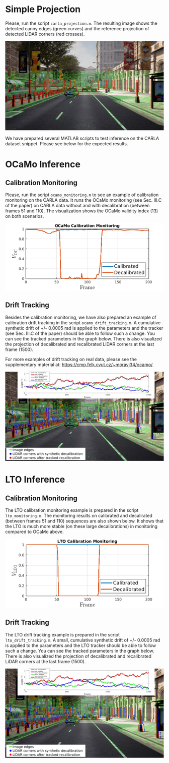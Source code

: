 # Simple Projection
Please, run the script `carla_projection.m`. The resulting image shows the detected canny edges (green curves) and the reference projection of detected LiDAR corners (red crosses).

![An example of LiDAR pointcloud projection on an image for CARLA sequence.](./img/example_projection.jpg)

We have prepared several MATLAB scripts to test inference on the CARLA dataset snippet. Please see below for the expected results. 

# OCaMo Inference

## Calibration Monitoring
Please, run the script `ocamo_monitoring.m` to see an example of calibration monitoring on the CARLA data. It runs the OCaMo monitoring (see Sec. III.C of the paper) on CARLA data without and with decalibration (between frames 51 and 110). The visualization shows the OCaMo validity index (13) on both scenarios.

![An example of OCaMo calibration monitoring on CARLA sequence.](./img/ocamo_calibration_monitoring.png)

## Drift Tracking

Besides the calibration monitoring, we have also prepared an example of calibration drift tracking in the script `ocamo_drift_tracking.m`. A cumulative synthetic drift of +/- 0.0005 rad is applied to the parameters and the tracker (see Sec. III.C of the paper) should be able to follow such a change. You can see the tracked parameters in the graph below. There is also visualized the projection of decalibrated and recalibrated LiDAR corners at the last frame (1500). 

For more examples of drift tracking on real data, please see the supplementary material at: https://cmp.felk.cvut.cz/~moravj34/ocamo/.

![An example of OCaMo drift tracking on CARLA sequence.](./img/ocamo_drift_tracking.jpg)

# LTO Inference

## Calibration Monitoring

The LTO calibration monitoring example is prepared in the script `lto_monitoring.m`. The monitoring results on calibrated and decalirated (between frames 51 and 110) sequences are also shown below. It shows that the LTO is much more stable (on these large decalibrations) in monitoring compared to OCaMo above.

![An example of LTO calibration monitoring on CARLA sequence.](./img/lto_calibration_monitoring.png)

## Drift Tracking

The LTO drift tracking example is prepared in the script `lto_drift_tracking.m`. A small, cumulative synthetic drift of +/- 0.0005 rad is applied to the parameters and the LTO tracker should be able to follow such a change. You can see the tracked parameters in the graph below. There is also visualized the projection of decalibrated and recalibrated LiDAR corners at the last frame (1500).

![An example of LTO drift tracking on CARLA sequence.](./img/lto_drift_tracking.jpg)
